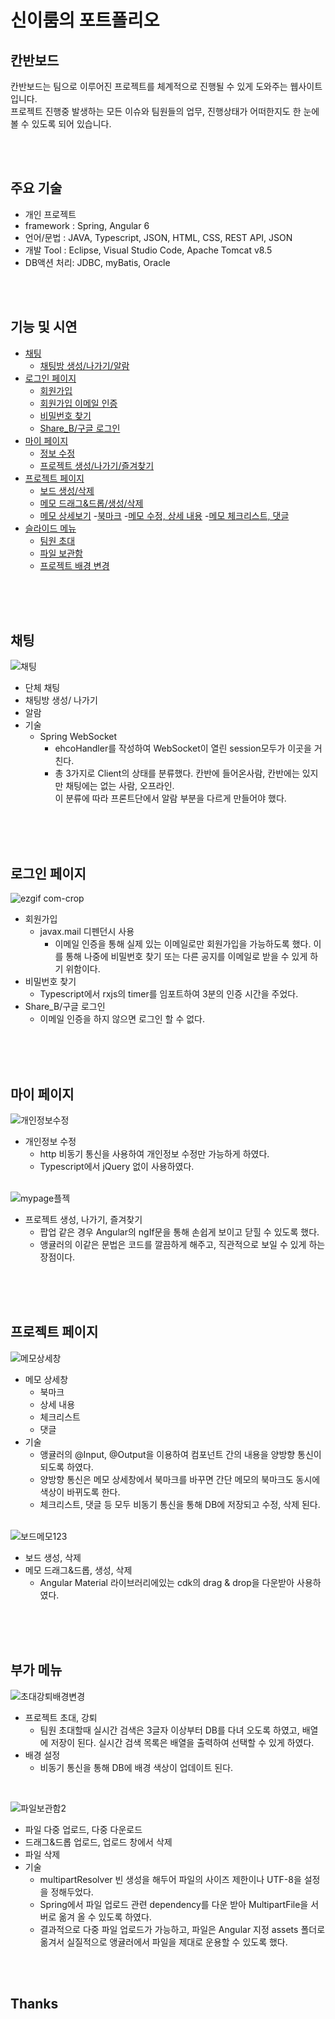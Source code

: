 # 신이룸의 포트폴리오
## 칸반보드

칸반보드는 팀으로 이루어진 프로젝트를 체계적으로 진행될 수 있게 도와주는 웹사이트입니다. <br>
프로젝트 진행중 발생하는 모든 이슈와 팀원들의 업무, 진행상태가 어떠한지도 한 눈에 볼 수 있도록 되어 있습니다.<br>

<br>
<br>

## 주요 기술
- 개인 프로젝트
- framework : Spring, Angular 6 
- 언어/문법 : JAVA, Typescript, JSON, HTML, CSS, REST API, JSON
- 개발 Tool : Eclipse, Visual Studio Code, Apache Tomcat v8.5
- DB액션 처리: JDBC, myBatis, Oracle

<br>
<br>

## 기능 및 시연
- [채팅](#채팅)
  - [채팅방 생성/나가기/알람](#채팅)
- [로그인 페이지](#로그인-페이지)
  - [회원가입](#로그인-페이지)
  - [회원가입 이메일 인증](#로그인-페이지)
  - [비밀번호 찾기](#로그인-페이지)
  - [Share_B/구글 로그인](#로그인-페이지)
- [마이 페이지](#마이-페이지)
  - [정보 수정](#마이-페이지)
  - [프로젝트 생성/나가기/즐겨찾기](#마이-페이지)
- [프로젝트 페이지](#프로젝트-페이지)
  - [보드 생성/삭제](#프로젝트-페이지)
  - [메모 드래그&드롭/생성/삭제](#프로젝트-페이지)
  - [메모 상세보기](#메모-상세보기)
    -[북마크](#메모-상세보기)
    -[메모 수정, 상세 내용](#메모-상세보기)
    -[메모 체크리스트, 댓글](#메모-상세보기)
- [슬라이드 메뉴](#부가-메뉴) 
  - [팀원 초대](#부가-메뉴)
  - [파일 보관함](#부가-메뉴)
  - [프로젝트 배경 변경](#부가-메뉴)

<br>
<br>
<br>

## 채팅
![채팅](https://user-images.githubusercontent.com/58598810/78499974-d290fc80-778e-11ea-97b0-a4c47825d50e.gif)
- 단체 채팅
- 채팅방 생성/ 나가기
- 알람
- 기술
  - Spring WebSocket
    - ehcoHandler를 작성하여 WebSocket이 열린 session모두가 이곳을 거친다.
    - 총 3가지로 Client의 상태를 분류했다. 칸반에 들어온사람, 칸반에는 있지만 채팅에는 없는 사람, 오프라인. <br> 
      이 분류에 따라 프론트단에서 알람 부분을 다르게 만들어야 했다.

<br>
<br>
<br>

## 로그인 페이지
![ezgif com-crop](https://user-images.githubusercontent.com/58598810/78500038-31567600-778f-11ea-87f3-1ac3716b92fc.gif)
- 회원가입
  - javax.mail 디펜던시 사용
    - 이메일 인증을 통해 실제 있는 이메일로만 회원가입을 가능하도록 했다. 이를 통해 나중에 비밀번호 찾기 또는 다른 공지를 이메일로 받을 수 있게 하기 위함이다.
- 비밀번호 찾기
  - Typescript에서 rxjs의 timer를 임포트하여 3분의 인증 시간을 주었다.
- Share_B/구글 로그인
  - 이메일 인증을 하지 않으면 로그인 할 수 없다. 

<br>
<br>
<br>

## 마이 페이지
![개인정보수정](https://user-images.githubusercontent.com/58598810/78534637-b5f3d380-7825-11ea-9ecb-9d1c21d0ace0.gif)
- 개인정보 수정
  - http 비동기 통신을 사용하여 개인정보 수정만 가능하게 하였다.
  - Typescript에서 jQuery 없이 사용하였다.
  <br>
  
![mypage플젝](https://user-images.githubusercontent.com/58598810/78534647-b9875a80-7825-11ea-8dc3-b5d11e7876d8.gif)
- 프로젝트 생성, 나가기, 즐겨찾기
  - 팝업 같은 경우 Angular의 ngIf문을 통해 손쉽게 보이고 닫힐 수 있도록 했다.
  - 앵귤러의 이같은 문법은 코드를 깔끔하게 해주고, 직관적으로 보일 수 있게 하는 장점이다.

<br>
<br>
<br>

## 프로젝트 페이지
![메모상세창](https://user-images.githubusercontent.com/58598810/78502473-4be31c00-779c-11ea-9577-b0738e790faa.gif)
- 메모 상세창
  - 북마크
  - 상세 내용
  - 체크리스트
  - 댓글
- 기술
  - 앵귤러의 @Input, @Output을 이용하여 컴포넌트 간의 내용을 양방향 통신이 되도록 하였다. 
  - 양방향 통신은 메모 상세창에서 북마크를 바꾸면 간단 메모의 북마크도 동시에 색상이 바뀌도록 한다.
  - 체크리스트, 댓글 등 모두 비동기 통신을 통해 DB에 저장되고 수정, 삭제 된다.
  <br>
![보드메모123](https://user-images.githubusercontent.com/58598810/78502625-fb1ff300-779c-11ea-9ab9-f2a793d7dbdd.gif)
- 보드 생성, 삭제
- 메모 드래그&드롭, 생성, 삭제
  - Angular Material 라이브러리에있는 cdk의 drag & drop을 다운받아 사용하였다.

<br>
<br>
<br>

## 부가 메뉴
![초대강퇴배경변경](https://user-images.githubusercontent.com/58598810/78502700-53ef8b80-779d-11ea-8272-9a0558e6bab4.gif)
- 프로젝트 초대, 강퇴
  - 팀원 초대할때 실시간 검색은 3글자 이상부터 DB를 다녀 오도록 하였고, 배열에 저장이 된다. 실시간 검색 목록은 배열을 출력하여 선택할 수 있게 하였다.
- 배경 설정
  - 비동기 통신을 통해 DB에 배경 색상이 업데이트 된다.

<br>

![파일보관함2](https://user-images.githubusercontent.com/58598810/78503078-69fe4b80-779f-11ea-9d39-95ecee61e0ed.gif)
- 파일 다중 업로드, 다중 다운로드
- 드래그&드롭 업로드, 업로드 창에서 삭제
- 파일 삭제
- 기술
  - multipartResolver 빈 생성을 해두어 파일의 사이즈 제한이나 UTF-8을 설정을 정해두었다.
  - Spring에서 파일 업로드 관련 dependency를 다운 받아 MultipartFile을 서버로 옮겨 올 수 있도록 하였다.
  - 결과적으로 다중 파일 업로드가 가능하고, 파일은 Angular 지정 assets 폴더로 옮겨서 실질적으로 앵귤러에서 파일을 제대로 운용할 수 있도록 했다.
  
<br>
<br>

## Thanks
